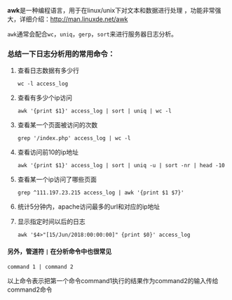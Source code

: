 **awk**是一种编程语言，用于在linux/unix下对文本和数据进行处理 ，功能非常强大，详细介绍：http://man.linuxde.net/awk

`awk`通常会配合`wc`，`uniq`，`gerp`，`sort`来进行服务器日志分析。

### 总结一下日志分析用的常用命令：

1. 查看日志数据有多少行

   ```shell
   wc -l access_log
   ```

2. 查看有多少个ip访问

   ```shell
   awk '{print $1}' access_log | sort | uniq | wc -l
   ```

3. 查看某一个页面被访问的次数

   ```shell
   grep '/index.php' access_log | wc -l
   ```

4. 查看访问前10的ip地址

   ```shell
   awk '{print $1}' access_log | sort | uniq -u | sort -nr | head -10
   ```

5. 查看某一个ip访问了哪些页面

   ```shell
   grep ^111.197.23.215 access_log | awk '{print $1 $7}'
   ```

6. 统计5分钟内，apache访问最多的url和对应的ip地址

7. 显示指定时间以后的日志

   ```shell
   awk '$4>"[15/Jun/2018:00:00:00]" {print $0}' access_log
   ```

   

   

#### 另外，管道符 `|` 在分析命令中也很常见

```shell
command 1 | command 2
```

以上命令表示把第一个命令command1执行的结果作为command2的输入传给command2命令

